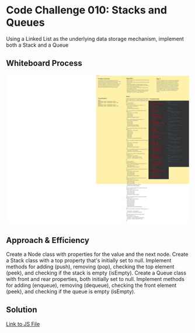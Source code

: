 # Code Challenge 010: Stacks and Queues

<!-- Description of the challenge -->

Using a Linked List as the underlying data storage mechanism, implement both a Stack and a Queue

## Whiteboard Process

<!-- Embedded whiteboard image -->

![Stacks](https://github.com/reedoooo/data-structures-and-algorithms/blob/bdc2795e7fc89a1bab8a5407707459baf2e5e8b8/javascript/reading-and-queue/Stack%20and%20Queue.jpeg)

## Approach & Efficiency

<!-- What approach did you take? Why? What is the Big O space/time for this approach? -->
Create a Node class with properties for the value and the next node.
Create a Stack class with a top property that's initially set to null.
Implement methods for adding (push), removing (pop), checking the top element (peek), and checking if the stack is empty (isEmpty).
Create a Queue class with front and rear properties, both initially set to null.
Implement methods for adding (enqueue), removing (dequeue), checking the front element (peek), and checking if the queue is empty (isEmpty).

## Solution

<!-- Show how to run your code, and examples of it in action -->

[Link to JS File](./index.js)

